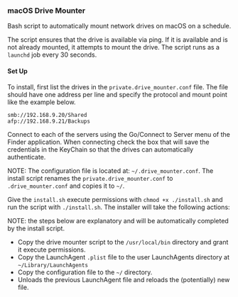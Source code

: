 ### macOS Drive Mounter
Bash script to automatically mount network drives on macOS on a schedule. 

The script ensures that the drive is available via ping. If it is available and is not already mounted, it 
attempts to mount the drive. The script runs as a ```launchd``` job every 30 seconds. 

#### Set Up
To install, first list the drives in the ```private.drive_mounter.conf``` file. The file should have one 
address per line and specify the protocol and mount point like the example below.

```
smb://192.168.9.20/Shared
afp://192.168.9.21/Backups
```

Connect to each of the servers using the Go/Connect to Server menu of the Finder application. When connecting
check the box that will save the credentials in the KeyChain so that the drives can automatically authenticate.

NOTE: The configuration file is located at: ```~/.drive_mounter.conf```. The install script renames the 
```private.drive_mounter.conf``` to ```.drive_mounter.conf``` and copies it to ```~/```.

Give the ```install.sh``` execute permissions with ```chmod +x ./install.sh``` and 
run the script with ```./install.sh```. The installer will take the following actions:

NOTE: the steps below are explanatory and will be automatically completed by the install script.

* Copy the drive mounter script to the ```/usr/local/bin``` directory and grant it execute permissions.
* Copy the LaunchAgent ```.plist``` file to the user LaunchAgents directory at ```~/Library/LaunchAgents```
* Copy the configuration file to the ```~/``` directory. 
* Unloads the previous LaunchAgent file and reloads the (potentially) new file. 